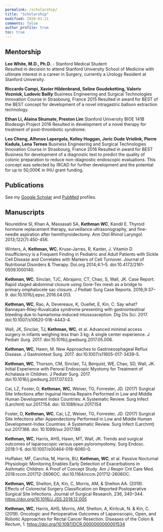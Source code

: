 ```yaml
---
permalink: /scholarship/
title: "Scholarship"
modified: 2020-01-21
comments: false
author_profile: true
toc: true
---
```


## Mentorship

**Lee White, M.D., Ph.D.** - Stanford Medical Student	
Resulted in decision to attend Stanford University School of Medicine with ultimate interest in a career in Surgery, currently a Urology Resident at Stanford University.

**Riccardo Campi, Xavier Hildenbrand, Seline Goudeketting, Valeriv Vozniuk, Ludovic Bailly**
Business Engineering and Surgical Technologies Innovation Course in Strasbourg, France	2015
Resulted in award for BEST of the BEST concept for development of a novel intragastric balloon extraction technology.

**Ethan Li, Alaina Shumate, Preston Lim**
Stanford University BIOE 141B Biodesign Project	2016
Resulted in development of a novel therapy for treatment of post-thrombotic syndrome.

**Leo Cheng, Alfonso Lapergola, Kelley Hoggan, Joric Oude Vrielink, Pierre Kadula, Lena Ternes**
Business Engineering and Surgical Technologies Innovation Course in Strasbourg, France	2016
Resulted in award for BEST Business for development of a diagnostic test to predict the quality of colonic preparation to reduce non-diagnostic endoscopic evaluations. This concept was selected by IRCAD for further development and the potential for up to 50,000€ in IHU grant funding.


## Publications

See my [Google Scholar](https://scholar.google.com/citations?user=Q43MriQAAAAJ&hl=en) and [PubMed](https://www.ncbi.nlm.nih.gov/pubmed/?term=william+kethman) profiles.

## Manuscripts

Noureldine SI, Khan A, Massasati SA, **Kethman WC**, Kandil E. Thyroid hormone replacement therapy, surveillance ultrasonography, and fine-needle aspiration after hemithyroidectomy. Ann Otol Rhinol Laryngol. 2013;122(7):450-456. 

Winters, A, **Kethman, WC**, Kruse-Jarres, R, Kanter, J. Vitamin D Insufficiency is a Frequent Finding in Pediatric and Adult Patients with Sickle Cell Disease and Correlates with Markers of Cell Turnover. Journal of Nutritional Disorders & Therapy. Doi.org 2014;4:1–5. doi:10.4172/2161-0509.1000140.

**Kethman, WC**, Sinclair, TJC, Abrajano, CT, Chao, S, Wall, JK. Case Report: Rapid staged abdominal closure using Gore-Tex mesh as a bridge to primary omphalocele sac closure. J Pediatr Surg Case Reports. 2016;9:37–9. doi:10.1016/j.epsc.2016.04.013.

**Kethman, WC**, Rao, A, Devereaux, K, Ouellet, E, Kin, C. Say what? Bannayan-Riley-Ruvalcaba syndrome presenting with gastrointestinal bleeding due to hamartoma-induced intussusception. Dig Dis Sci. 2017. doi:10.1007/s10620-016-4443-4.

Wall, JK, Sinclair, TJ, **Kethman, WC**, et al. Advanced minimal access surgery in infants weighing less than 3 kg: A single center experience. J Pediatr Surg. 2017. doi:10.1016/j.jpedsurg.2017.05.006.

**Kethman, WC**, Hawn, M. New Approaches to Gastroesophageal Reflux Disease. J Gastrointest Surg. 2017. doi:10.1007/s11605-017-3439-5.

**Kethman, WC**, Thorson, CM, Sinclair, TJ, Berquist, WE, Chao, SD, Wall, JK. Initial Experience with Peroral Endoscopic Myotomy for Treatment of Achalasia in Children. J Pediatr Surg. 2017. doi:10.1016/j.jpedsurg.2017.07.023.

Cai, LZ, Foster, D, **Kethman, WC**, Weiser, TG, Forrester, JD. (2017) Surgical Site Infections after Inguinal Hernia Repairs Performed in Low and Middle Human Development Index Countries: A Systematic Review. Surg Infect (Larchmt) sur.2017.154. doi: 10.1089/sur.2017.154

Foster, D, **Kethman, WC**, Cai, LZ, Weiser, TG, Forrester, JD. (2017) Surgical Site Infections after Appendectomy Performed in Low and Middle Human Development-Index Countries: A Systematic Review. Surg Infect (Larchmt) sur.2017.188. doi: 10.1089/sur.2017.188

**Kethman, WC**, Harris, AHS, Hawn, MT, Wall, JK. Trends and surgical outcomes of laparoscopic versus open pyloromyotomy. Surg Endosc. 2018:1-6. doi:10.1007/s00464-018-6060-0.

Huffaker, MF, Carchia, M, Harris, BU, **Kethman, WC**, et al. Passive Nocturnal Physiologic Monitoring Enables Early Detection of Exacerbations in Asthmatic Children: A Proof of Concept Study. Am J Respir Crit Care Med. 2018:rccm.201712-2606OC. doi:10.1164/rccm.201712-2606OC.

**Kethman, WC**, Shelton, EA, Kin, C, Morris, AM, & Shelton AA. (2019). Effects of Colorectal Surgery Classification on Reported Postoperative Surgical Site Infections. Journal of Surgical Research, 236, 340–344. https://doi.org/10.1016/J.JSS.2018.12.005

**Kethman, WC**, Harris, AHS, Morris, AM, Shelton, A, Kirilcuk, N. & Kin, C. (2019). Oncologic and Perioperative Outcomes of Laparoscopic, Open, and Robotic Approaches for Rectal Cancer Resection. Diseases of the Colon & Rectum, 1. https://doi.org/10.1097/DCR.0000000000001534


